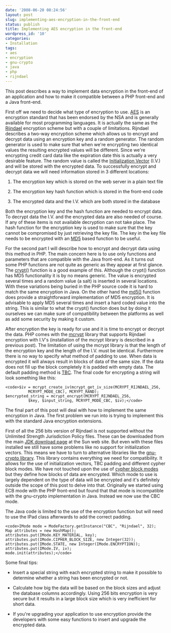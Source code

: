 ```yaml
---
date: '2008-06-20 08:24:56'
layout: post
slug: implementing-aes-encryption-in-the-front-end
status: publish
title: Implementing AES encryption in the front-end
wordpress_id: '10'
categories:
- Installation
tags:
- aes
- encryption
- gnu-crypto
- java
- php
- rijndael
---
```


This post describes a way to implement data encryption in the front-end of an application and how to make it compatible between a PHP front-end and a Java front-end.

First off we need to decide what type of encryption to use. [AES](http://en.wikipedia.org/wiki/Advanced_Encryption_Standard) is an encryption standard that has been endorsed by the NSA and is generally available for most programming languages. It is actually the same as the [Rijndael](http://en.wikipedia.org/wiki/Rijndael) encryption scheme but with a couple of limitations. Rijndael describes a two-way encryption scheme which allows us to encrypt and decrypt data using an encryption key and a random generator. The random generator is used to make sure that when we're encrypting two identical values the resulting encrypted values will be different. Since we're encrypting credit card data like the expiration date this is actually a very desirable feature. The random value is called the [Initialization Vector](http://en.wikipedia.org/wiki/Initialization_vector) (I.V.) and will be stored with the encrypted data. To successfully encrypt and decrypt data we will need information stored in 3 different locations:



	
  1. The encryption key which is stored on the web server in a plain text file

	
  2. The encryption key hash function which is stored in the front-end code

	
  3. The encrypted data and the I.V. which are both stored in the database


Both the encryption key and the hash function are needed to encrypt data. To decrypt data the I.V. and the encrypted data are also needed of course. If any of these items is not available decryption can not take place. The hash function for the encryption key is used to make sure that the key cannot be compromised by just retrieving the key file. The key in the key file needs to be encrypted with an [MD5](http://en.wikipedia.org/wiki/Md5) based function to be useful.

For the second part I will describe how to encrypt and decrypt data using this method in PHP. The main concern here is to use only functions and parameters that are compatible with the Java front-end. As it turns out some PHP functions are not quite as generic as they appear at first glance. The [crypt()](http://us.php.net/manual/en/function.crypt.php) function is a good example of this. Although the crypt() function has MD5 functionality it is by no means generic. The value is encrypted several times and a random value (a salt) is inserted in several locations. With these variations being buried in the PHP source code it is hard to match the same encryption in Java. On the other hand the [md5()](http://us.php.net/manual/en/function.md5.php) function does provide a straightforward implementation of MD5 encryption. It is advisable to apply MD5 several times and insert a hard coded value into the string. This is similar to what the crypt() function does but by doing it ourselves we can make sure of compatibility between the platforms as well as add some security by making it custom.

After encryption the key is ready for use and it is time to encrypt or decrypt the data. PHP comes with the [mcrypt](http://us.php.net/mcrypt) library that supports Rijndael encryption with I.V's (installation of the mcrypt library is described in a previous post). The limitation of using the mcrypt library is that the length of the encryption key and the length of the I.V. must be identical. Furthermore there is no way to specify what method of padding to use. When data is encrypted it will always result in blocks of data of the same size. If the data does not fill up the block completely it is padded with empty data. The default padding method is [TBC](http://www.gnu.org/software/gnu-crypto/manual/api/gnu/crypto/pad/TBC.html). The final code for encrypting a string will look something like this:

    
    <code>$iv = mcrypt_create_iv(mcrypt_get_iv_size(MCRYPT_RIJNDAEL_256,
              MCRYPT_MODE_CBC), MCRYPT_RAND);
    $encrypted_string = mcrypt_encrypt(MCRYPT_RIJNDAEL_256,
              $key, $input_string, MCRYPT_MODE_CBC, $iv);</code>


The final part of this post will deal with how to implement the same encryption in Java. The first problem we run into is trying to implement this with the standard Java encryption extensions.

First of all the 256 bits version of Rijndael is not supported without the Unlimited Strength Jurisdiction Policy files. These can be downloaded from the main [JDK download page](http://java.sun.com/javase/downloads/index.jsp) at the Sun web site. But even with these files installed we still have some problems like no support for initialization vectors. This means we have to turn to alternative libraries like the [gnu-crypto library](http://www.gnu.org/software/gnu-crypto). This library contains everything we need for compatibility. It allows for the use of initialization vectors, TBC padding and different cypher block modes. We have not touched upon the use of [cypher block modes](http://en.wikipedia.org/wiki/Block_cipher_modes_of_operation) but they define how blocks of data are encrypted. Which mode to use is largely dependent on the type of data will be encrypted and it's definitely outside the scope of this post to delve into that. Originally we started using ECB mode with the PHP front-end but found that that mode is incompatible with the gnu-crypto implementation in Java. Instead we now use the CBC mode.

The Java code is limited to the use of the encryption function but will need to use the IPad class afterwards to add the correct padding.

    
    <code>IMode mode = ModeFactory.getInstance("CBC", "Rijndael", 32);
    Map attributes = new HashMap();
    attributes.put(IMode.KEY_MATERIAL, key);
    attributes.put(IMode.CIPHER_BLOCK_SIZE, new Integer(32));
    attributes.put(IMode.STATE, new Integer(IMode.ENCRYPTION));
    attributes.put(IMode.IV, iv);
    mode.init(attributes);</code>


Some final tips:



	
  * Insert a special string with each encrypted string to make it possible to determine whether a string has been encrypted or not.

	
  * Calculate how big the data will be based on the block sizes and adjust the database columns accordingly. Using 256 bits encryption is very secure but it results in a large block size which is very inefficient for short data.

	
  * If you're upgrading your application to use encryption provide the developers with some easy functions to insert and upgrade the encrypted data.


